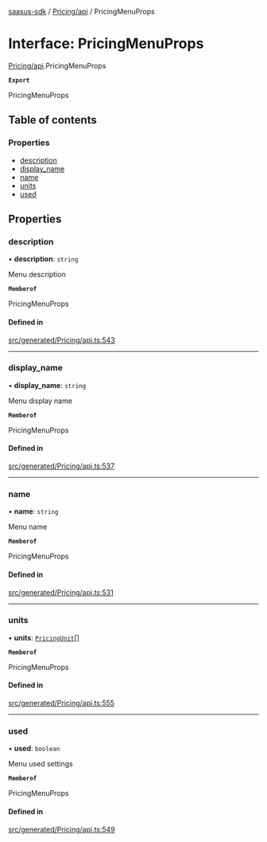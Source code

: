 [saasus-sdk](../README.md) / [Pricing/api](../modules/Pricing_api.md) / PricingMenuProps

# Interface: PricingMenuProps

[Pricing/api](../modules/Pricing_api.md).PricingMenuProps

**`Export`**

PricingMenuProps

## Table of contents

### Properties

- [description](Pricing_api.PricingMenuProps.md#description)
- [display\_name](Pricing_api.PricingMenuProps.md#display_name)
- [name](Pricing_api.PricingMenuProps.md#name)
- [units](Pricing_api.PricingMenuProps.md#units)
- [used](Pricing_api.PricingMenuProps.md#used)

## Properties

### description

• **description**: `string`

Menu description

**`Memberof`**

PricingMenuProps

#### Defined in

[src/generated/Pricing/api.ts:543](https://github.com/saasus-platform/saasus-sdk-javascript/blob/2c78b0a/src/generated/Pricing/api.ts#L543)

___

### display\_name

• **display\_name**: `string`

Menu display name

**`Memberof`**

PricingMenuProps

#### Defined in

[src/generated/Pricing/api.ts:537](https://github.com/saasus-platform/saasus-sdk-javascript/blob/2c78b0a/src/generated/Pricing/api.ts#L537)

___

### name

• **name**: `string`

Menu name

**`Memberof`**

PricingMenuProps

#### Defined in

[src/generated/Pricing/api.ts:531](https://github.com/saasus-platform/saasus-sdk-javascript/blob/2c78b0a/src/generated/Pricing/api.ts#L531)

___

### units

• **units**: [`PricingUnit`](../modules/Pricing_api.md#pricingunit)[]

**`Memberof`**

PricingMenuProps

#### Defined in

[src/generated/Pricing/api.ts:555](https://github.com/saasus-platform/saasus-sdk-javascript/blob/2c78b0a/src/generated/Pricing/api.ts#L555)

___

### used

• **used**: `boolean`

Menu used settings

**`Memberof`**

PricingMenuProps

#### Defined in

[src/generated/Pricing/api.ts:549](https://github.com/saasus-platform/saasus-sdk-javascript/blob/2c78b0a/src/generated/Pricing/api.ts#L549)
